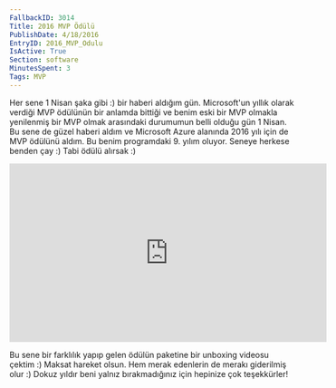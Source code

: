 ```yaml
---
FallbackID: 3014
Title: 2016 MVP Ödülü
PublishDate: 4/18/2016
EntryID: 2016_MVP_Odulu
IsActive: True
Section: software
MinutesSpent: 3
Tags: MVP
---
```

Her sene 1 Nisan şaka gibi :) bir haberi aldığım gün. Microsoft'un yıllık olarak verdiği MVP ödülünün bir anlamda bittiği ve benim eski bir MVP olmakla yenilenmiş bir MVP olmak arasındaki durumumun belli olduğu gün 1 Nisan. Bu sene de güzel haberi aldım ve Microsoft Azure alanında 2016 yılı için de MVP ödülünü aldım. Bu benim programdaki 9. yılım oluyor. Seneye herkese benden çay :) Tabi ödülü alırsak :)<iframe width="560" height="315" src="https://www.youtube.com/embed/nfWL1SwF850" frameborder="0" allowfullscreen></iframe>Bu sene bir farklılık yapıp gelen ödülün paketine bir unboxing videosu çektim :) Maksat hareket olsun. Hem merak edenlerin de merakı giderilmiş olur :) Dokuz yıldır beni yalnız bırakmadığınız için hepinize çok teşekkürler!
